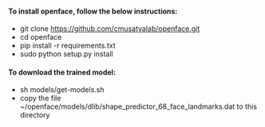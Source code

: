 #### To install openface, follow the below instructions:

- git clone https://github.com/cmusatyalab/openface.git
- cd openface
- pip install -r requirements.txt
- sudo python setup.py install

#### To download the trained model:

- sh models/get-models.sh
- copy the file ~/openface/models/dlib/shape_predictor_68_face_landmarks.dat to this directory